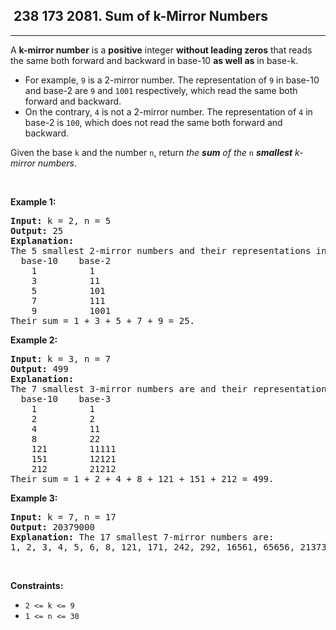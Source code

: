 <h2> 238 173
2081. Sum of k-Mirror Numbers</h2><hr><div><p>A <strong>k-mirror number</strong> is a <strong>positive</strong> integer <strong>without leading zeros</strong> that reads the same both forward and backward in base-10 <strong>as well as</strong> in base-k.</p>

<ul>
	<li>For example, <code>9</code> is a 2-mirror number. The representation of <code>9</code> in base-10 and base-2 are <code>9</code> and <code>1001</code> respectively, which read the same both forward and backward.</li>
	<li>On the contrary, <code>4</code> is not a 2-mirror number. The representation of <code>4</code> in base-2 is <code>100</code>, which does not read the same both forward and backward.</li>
</ul>

<p>Given the base <code>k</code> and the number <code>n</code>, return <em>the <strong>sum</strong> of the</em> <code>n</code> <em><strong>smallest</strong> k-mirror numbers</em>.</p>

<p>&nbsp;</p>
<p><strong class="example">Example 1:</strong></p>

<pre><strong>Input:</strong> k = 2, n = 5
<strong>Output:</strong> 25
<strong>Explanation:
</strong>The 5 smallest 2-mirror numbers and their representations in base-2 are listed as follows:
  base-10    base-2
    1          1
    3          11
    5          101
    7          111
    9          1001
Their sum = 1 + 3 + 5 + 7 + 9 = 25. 
</pre>

<p><strong class="example">Example 2:</strong></p>

<pre><strong>Input:</strong> k = 3, n = 7
<strong>Output:</strong> 499
<strong>Explanation:
</strong>The 7 smallest 3-mirror numbers are and their representations in base-3 are listed as follows:
  base-10    base-3
    1          1
    2          2
    4          11
    8          22
    121        11111
    151        12121
    212        21212
Their sum = 1 + 2 + 4 + 8 + 121 + 151 + 212 = 499.
</pre>

<p><strong class="example">Example 3:</strong></p>

<pre><strong>Input:</strong> k = 7, n = 17
<strong>Output:</strong> 20379000
<strong>Explanation:</strong> The 17 smallest 7-mirror numbers are:
1, 2, 3, 4, 5, 6, 8, 121, 171, 242, 292, 16561, 65656, 2137312, 4602064, 6597956, 6958596
</pre>

<p>&nbsp;</p>
<p><strong>Constraints:</strong></p>

<ul>
	<li><code>2 &lt;= k &lt;= 9</code></li>
	<li><code>1 &lt;= n &lt;= 30</code></li>
</ul>
</div>